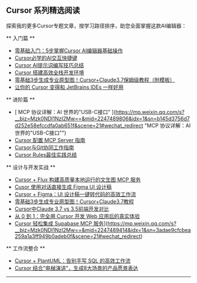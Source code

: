 ## Cursor 系列精选阅读

探索我的更多Cursor专题文章，按学习路径排序，助您全面掌握这款AI编辑器：

** 入门篇 **

- [零基础入门：5步掌握Cursor AI编辑器基础操作](https://mp.weixin.qq.com/s?__biz=Mzk0NDI1NzI2Mw==&mid=2247488707&idx=1&sn=2d1738ed1e91ed5220cf85a4052e9f76&scene=21#wechat_redirect "零基础入门：5步掌握Cursor AI编辑器基础操作")
- [Cursor必学的AI交互快捷键](https://mp.weixin.qq.com/s?__biz=Mzk0NDI1NzI2Mw==&mid=2247489527&idx=1&sn=15d596869907716f3919a0322ae585b1&scene=21#wechat_redirect "Cursor必学的AI交互快捷键")
- [Cursor AI提示词编写技巧总结](https://mp.weixin.qq.com/s?__biz=Mzk0NDI1NzI2Mw==&mid=2247489715&idx=1&sn=5f8518832e84cd06bf72f8c202fb6306&scene=21#wechat_redirect "Cursor AI提示词编写技巧总结")
- [Cursor 搭建高效全栈开发环境](https://mp.weixin.qq.com/s?__biz=Mzk0NDI1NzI2Mw==&mid=2247489861&idx=1&sn=940e2e3d65cccd59dabec028a545f122&scene=21#wechat_redirect "Cursor 搭建高效全栈开发环境")
- [零基础3步生成专业原型图！Cursor+Claude3.7保姆级教程（附模板）](https://mp.weixin.qq.com/s?__biz=Mzk0NDI1NzI2Mw==&mid=2247488719&idx=1&sn=3239316b246859a0473d9130d8898ede&scene=21#wechat_redirect "零基础3步生成专业原型图！Cursor+Claude3.7保姆级教程（附模板）")
- [让你的 Cursor 变得和 JetBrains IDEs 一样好用](https://mp.weixin.qq.com/s?__biz=Mzk0NDI1NzI2Mw==&mid=2247489875&idx=1&sn=01fed7ac97bf64e9c6060f5f8ed52c53&scene=21#wechat_redirect "让你的 Cursor 变得和 JetBrains IDEs 一样好用")

** 进阶篇 **

- [ MCP 协议详解：AI 世界的"USB-C接口" ](https://mp.weixin.qq.com/s?__biz=Mzk0NDI1NzI2Mw==&mid=2247489806&idx=1&sn=b145d3756d7d252e58efccdfa0ab651f&scene=21#wechat_redirect "MCP 协议详解：AI 世界的"USB-C接口"")
- [Cursor 配置 MCP Server 指南](https://mp.weixin.qq.com/s?__biz=Mzk0NDI1NzI2Mw==&mid=2247489818&idx=1&sn=0f321f70f78db4d988d736bbd8ea5c20&scene=21#wechat_redirect "Cursor 配置 MCP Server 指南")
- [Cursor与Git协同工作指南](https://mp.weixin.qq.com/s?__biz=Mzk0NDI1NzI2Mw==&mid=2247489728&idx=1&sn=37705058afd2f65f07c595f4abdcf600&scene=21#wechat_redirect "Cursor与Git协同工作指南")
- [Cursor Rules最佳实践总结](https://mp.weixin.qq.com/s?__biz=Mzk0NDI1NzI2Mw==&mid=2247489450&idx=1&sn=d9df47925f101aa052abc81484cc54fd&scene=21#wechat_redirect "Cursor Rules最佳实践总结")

** 设计与开发实战 **

- [Cursor + Flux 构建高质量本地运行的文生图 MCP 服务](https://mp.weixin.qq.com/s?__biz=Mzk0NDI1NzI2Mw==&mid=2247489856&idx=1&sn=9622d77159e83129885efae93f311b11&scene=21#wechat_redirect "Cursor + Flux 构建高质量本地运行的文生图 MCP 服务")
- [Cusor 使用对话直接生成 Figma UI 设计稿](https://mp.weixin.qq.com/s?__biz=Mzk0NDI1NzI2Mw==&mid=2247489805&idx=1&sn=104410a3f04b1d3881f40db70b6e5ba6&scene=21#wechat_redirect "Cusor 使用对话直接生成 Figma UI 设计稿")
- [Cursor + Figma：UI 设计稿一键转代码的高效工作流](https://mp.weixin.qq.com/s?__biz=Mzk0NDI1NzI2Mw==&mid=2247489831&idx=1&sn=aefd74e6c222566b4ec6f5eab274522a&scene=21#wechat_redirect "Cursor + Figma：UI 设计稿一键转代码的高效工作流")
- [零基础3步生成专业原型图！Cursor+Claude3.7教程](https://mp.weixin.qq.com/s?__biz=Mzk0NDI1NzI2Mw==&mid=2247488719&idx=1&sn=3239316b246859a0473d9130d8898ede&scene=21#wechat_redirect "零基础3步生成专业原型图！Cursor+Claude3.7教程")
- [Cursor中Claude 3.7 vs 3.5前端开发对比](https://mp.weixin.qq.com/s?__biz=Mzk0NDI1NzI2Mw==&mid=2247489482&idx=1&sn=020d1eba2b2ca1370704825e64ad4150&scene=21#wechat_redirect "Cursor中Claude 3.7 vs 3.5前端开发对比")
- [从 0 到 1：完全用 Cursor 开发 Web 应用后的真实体验](https://mp.weixin.qq.com/s?__biz=Mzk0NDI1NzI2Mw==&mid=2247489414&idx=1&sn=3adae9cfcbea259a1a3ff949b0adeb0f&scene=21#wechat_redirect "从 0 到 1：完全用 Cursor 开发 Web 应用后的真实体验")
- [Cursor 轻松集成 Supabase MCP 服务](https://mp.weixin.qq.com/s?__biz=Mzk0NDI1NzI2Mw==&mid=2247490090&idx=1&sn=071e4e56f8d2a28d1e73bcbea4c3ac2e&scene=21#wechat_redirect)](https://mp.weixin.qq.com/s?__biz=Mzk0NDI1NzI2Mw==&mid=2247489414&idx=1&sn=3adae9cfcbea259a1a3ff949b0adeb0f&scene=21#wechat_redirect)

** 工作流整合 **

- [Cursor + PlantUML：告别手写 SQL 的高效工作流](https://mp.weixin.qq.com/s?__biz=Mzk0NDI1NzI2Mw==&mid=2247489932&idx=1&sn=082c737ed1312d1ddd41c35b76115beb&scene=21#wechat_redirect)
- [Cursor 结合"电梯演讲"，生成8大场景的产品愿景表达](https://mp.weixin.qq.com/s?__biz=Mzk0NDI1NzI2Mw==&mid=2247490013&idx=1&sn=2ce8358e7bfe1c77ec3e29b0e544f0ca&scene=21#wechat_redirect)

---
